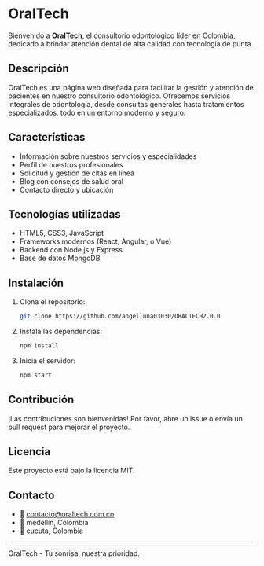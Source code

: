 # OralTech

Bienvenido a **OralTech**, el consultorio odontológico líder en Colombia, dedicado a brindar atención dental de alta calidad con tecnología de punta.

## Descripción

OralTech es una página web diseñada para facilitar la gestión y atención de pacientes en nuestro consultorio odontológico. Ofrecemos servicios integrales de odontología, desde consultas generales hasta tratamientos especializados, todo en un entorno moderno y seguro.

## Características

- Información sobre nuestros servicios y especialidades
- Perfil de nuestros profesionales
- Solicitud y gestión de citas en línea
- Blog con consejos de salud oral
- Contacto directo y ubicación

## Tecnologías utilizadas

- HTML5, CSS3, JavaScript
- Frameworks modernos (React, Angular, o Vue)
- Backend con Node.js y Express
- Base de datos MongoDB

## Instalación

1. Clona el repositorio:
    ```bash
    git clone https://github.com/angelluna03030/ORALTECH2.0.0
    ```
2. Instala las dependencias:
    ```bash
    npm install
    ```
3. Inicia el servidor:
    ```bash
    npm start
    ```

## Contribución

¡Las contribuciones son bienvenidas! Por favor, abre un issue o envía un pull request para mejorar el proyecto.

## Licencia

Este proyecto está bajo la licencia MIT.

## Contacto

- 📧 contacto@oraltech.com.co
- 📍 medellin, Colombia
- 📍 cucuta, Colombia


---
OralTech - Tu sonrisa, nuestra prioridad.